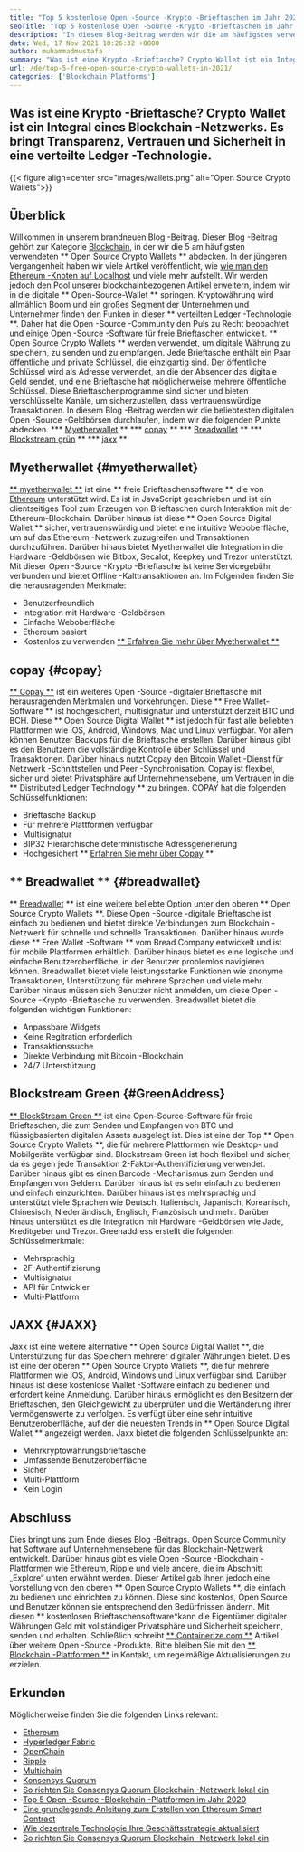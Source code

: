 ```yaml
---
title: "Top 5 kostenlose Open -Source -Krypto -Brieftaschen im Jahr 2021" 
seoTitle: "Top 5 kostenlose Open -Source -Krypto -Brieftaschen im Jahr 2021" 
description: "In diesem Blog-Beitrag werden wir die am häufigsten verwendeten Open-Source-Krypto-Geldbörsen wie Breadwallet, Copay, Jaxx, Greenaddress und Myetherwallet entdecken." 
date: Wed, 17 Nov 2021 10:26:32 +0000
author: muhammadmustafa
summary: "Was ist eine Krypto -Brieftasche? Crypto Wallet ist ein Integral eines Blockchain -Netzwerks. Es bringt Transparenz, Vertrauen und Sicherheit in eine verteilte Ledger -Technologie." 
url: /de/top-5-free-open-source-crypto-wallets-in-2021/
categories: ['Blockchain Platforms']
---
```


## Was ist eine Krypto -Brieftasche? Crypto Wallet ist ein Integral eines Blockchain -Netzwerks. Es bringt Transparenz, Vertrauen und Sicherheit in eine verteilte Ledger -Technologie.

{{< figure align=center src="images/wallets.png" alt="Open Source Crypto Wallets">}}


## Überblick
Willkommen in unserem brandneuen Blog -Beitrag. Dieser Blog -Beitrag gehört zur Kategorie [Blockchain][1], in der wir die 5 am häufigsten verwendeten ** Open Source Crypto Wallets ** abdecken. In der jüngeren Vergangenheit haben wir viele Artikel veröffentlicht, wie [wie man den Ethereum -Knoten auf Localhost][2] und viele mehr aufstellt. Wir werden jedoch den Pool unserer blockchainbezogenen Artikel erweitern, indem wir in die digitale ** Open-Source-Wallet ** springen. Kryptowährung wird allmählich Boom und ein großes Segment der Unternehmen und Unternehmer finden den Funken in dieser ** verteilten Ledger -Technologie **. Daher hat die Open -Source -Community den Puls zu Recht beobachtet und einige Open -Source -Software für freie Brieftaschen entwickelt.
** Open Source Crypto Wallets ** werden verwendet, um digitale Währung zu speichern, zu senden und zu empfangen. Jede Brieftasche enthält ein Paar öffentliche und private Schlüssel, die einzigartig sind. Der öffentliche Schlüssel wird als Adresse verwendet, an die der Absender das digitale Geld sendet, und eine Brieftasche hat möglicherweise mehrere öffentliche Schlüssel. Diese Brieftaschenprogramme sind sicher und bieten verschlüsselte Kanäle, um sicherzustellen, dass vertrauenswürdige Transaktionen. In diesem Blog -Beitrag werden wir die beliebtesten digitalen Open -Source -Geldbörsen durchlaufen, indem wir die folgenden Punkte abdecken.
  *** [Myetherwallet][3] **
  *** [copay][4] **
  *** [Breadwallet][5] **
  *** [Blockstream grün][6] **
  *** [jaxx][7] **

## Myetherwallet {#myetherwallet}
[** myetherwallet **][8] ist eine ** freie Brieftaschensoftware **, die von [Ethereum][9] unterstützt wird. Es ist in JavaScript geschrieben und ist ein clientseitiges Tool zum Erzeugen von Brieftaschen durch Interaktion mit der Ethereum-Blockchain. Darüber hinaus ist diese ** Open Source Digital Wallet ** sicher, vertrauenswürdig und bietet eine intuitive Weboberfläche, um auf das Ethereum -Netzwerk zuzugreifen und Transaktionen durchzuführen. Darüber hinaus bietet Myetherwallet die Integration in die Hardware -Geldbörsen wie Bitbox, Secalot, Keepkey und Trezor unterstützt. Mit dieser Open -Source -Krypto -Brieftasche ist keine Servicegebühr verbunden und bietet Offline -Kalttransaktionen an.
Im Folgenden finden Sie die herausragenden Merkmale:
  * Benutzerfreundlich
  * Integration mit Hardware -Geldbörsen
  * Einfache Weboberfläche
  * Ethereum basiert
  * Kostenlos zu verwenden
[** Erfahren Sie mehr über Myetherwallet **][8]

## copay {#copay}
[** Copay **][10] ist ein weiteres Open -Source -digitaler Brieftasche mit herausragenden Merkmalen und Vorkehrungen. Diese ** Free Wallet-Software ** ist hochgesichert, multisignatur und unterstützt derzeit BTC und BCH. Diese ** Open Source Digital Wallet ** ist jedoch für fast alle beliebten Plattformen wie iOS, Android, Windows, Mac und Linux verfügbar. Vor allem können Benutzer Backups für die Brieftasche erstellen. Darüber hinaus gibt es den Benutzern die vollständige Kontrolle über Schlüssel und Transaktionen. Darüber hinaus nutzt Copay den Bitcoin Wallet -Dienst für Netzwerk -Schnittstellen und Peer -Synchronisation. Copay ist flexibel, sicher und bietet Privatsphäre auf Unternehmensebene, um Vertrauen in die ** Distributed Ledger Technology ** zu bringen.
COPAY hat die folgenden Schlüsselfunktionen:
  * Brieftasche Backup
  * Für mehrere Plattformen verfügbar
  * Multisignatur
  * BIP32 Hierarchische deterministische Adressgenerierung
  * Hochgesichert
** [Erfahren Sie mehr über Copay][11] **

## ** Breadwallet ** {#breadwallet}
** [Breadwallet][12] ** ist eine weitere beliebte Option unter den oberen ** Open Source Crypto Wallets **. Diese Open -Source -digitale Brieftasche ist einfach zu bedienen und bietet direkte Verbindungen zum Blockchain -Netzwerk für schnelle und schnelle Transaktionen. Darüber hinaus wurde diese ** Free Wallet -Software ** vom Bread Company entwickelt und ist für mobile Plattformen erhältlich. Darüber hinaus bietet es eine logische und einfache Benutzeroberfläche, in der Benutzer problemlos navigieren können. Breadwallet bietet viele leistungsstarke Funktionen wie anonyme Transaktionen, Unterstützung für mehrere Sprachen und viele mehr. Darüber hinaus müssen sich Benutzer nicht anmelden, um diese Open -Source -Krypto -Brieftasche zu verwenden.
Breadwallet bietet die folgenden wichtigen Funktionen:
  * Anpassbare Widgets
  * Keine Regitration erforderlich
  * Transaktionssuche
  * Direkte Verbindung mit Bitcoin -Blockchain
  * 24/7 Unterstützung

## Blockstream Green {#GreenAddress}
[** BlockStream Green **][13] ist eine Open-Source-Software für freie Brieftaschen, die zum Senden und Empfangen von BTC und flüssigbasierten digitalen Assets ausgelegt ist. Dies ist eine der Top ** Open Source Crypto Wallets **, die für mehrere Plattformen wie Desktop- und Mobilgeräte verfügbar sind. Blockstream Green ist hoch flexibel und sicher, da es gegen jede Transaktion 2-Faktor-Authentifizierung verwendet. Darüber hinaus gibt es einen Barcode -Mechanismus zum Senden und Empfangen von Geldern. Darüber hinaus ist es sehr einfach zu bedienen und einfach einzurichten. Darüber hinaus ist es mehrsprachig und unterstützt viele Sprachen wie Deutsch, Italienisch, Japanisch, Koreanisch, Chinesisch, Niederländisch, Englisch, Französisch und mehr. Darüber hinaus unterstützt es die Integration mit Hardware -Geldbörsen wie Jade, Kreditgeber und Trezor.
Greenaddress erstellt die folgenden Schlüsselmerkmale:
  * Mehrsprachig
  * 2F-Authentifizierung
  * Multisignatur
  * API für Entwickler
  * Multi-Plattform

## JAXX {#JAXX}
Jaxx ist eine weitere alternative ** Open Source Digital Wallet **, die Unterstützung für das Speichern mehrerer digitaler Währungen bietet. Dies ist eine der oberen ** Open Source Crypto Wallets **, die für mehrere Plattformen wie iOS, Android, Windows und Linux verfügbar sind. Darüber hinaus ist diese kostenlose Wallet -Software einfach zu bedienen und erfordert keine Anmeldung. Darüber hinaus ermöglicht es den Besitzern der Brieftaschen, den Gleichgewicht zu überprüfen und die Wertänderung ihrer Vermögenswerte zu verfolgen. Es verfügt über eine sehr intuitive Benutzeroberfläche, auf der die neuesten Trends in ** Open Source Digital Wallet ** angezeigt werden.
Jaxx bietet die folgenden Schlüsselpunkte an:
  * Mehrkryptowährungsbrieftasche
  * Umfassende Benutzeroberfläche
  * Sicher
  * Multi-Plattform
  * Kein Login

## Abschluss
Dies bringt uns zum Ende dieses Blog -Beitrags. Open Source Community hat Software auf Unternehmensebene für das Blockchain-Netzwerk entwickelt. Darüber hinaus gibt es viele Open -Source -Blockchain -Plattformen wie Ethereum, Ripple und viele andere, die im Abschnitt „Explore“ unten erwähnt werden. Dieser Artikel gab Ihnen jedoch eine Vorstellung von den oberen ** Open Source Crypto Wallets **, die einfach zu bedienen und einrichten zu können. Diese sind kostenlos, Open Source und Benutzer können sie entsprechend den Bedürfnissen ändern. Mit diesen ** kostenlosen Brieftaschensoftware*kann die Eigentümer digitaler Währungen Geld mit vollständiger Privatsphäre und Sicherheit speichern, senden und erhalten.
Schließlich schreibt [** Containerize.com **][14] Artikel über weitere Open -Source -Produkte. Bitte bleiben Sie mit den [** Blockchain -Plattformen **][1] in Kontakt, um regelmäßige Aktualisierungen zu erzielen.

## Erkunden
Möglicherweise finden Sie die folgenden Links relevant:
  * [Ethereum][9]
  * [Hyperledger Fabric][15]
  * [OpenChain][16]
  * [Ripple][17]
  * [Multichain][18]
  * [Konsensys Quorum][19]
  * [So richten Sie Consensys Quorum Blockchain -Netzwerk lokal ein][20]
  * [Top 5 Open -Source -Blockchain -Plattformen im Jahr 2020][21]
  * [Eine grundlegende Anleitung zum Erstellen von Ethereum Smart Contract][22]
  * [Wie dezentrale Technologie Ihre Geschäftsstrategie aktualisiert][23]
  * [So richten Sie Consensys Quorum Blockchain -Netzwerk lokal ein][20]

  
[1]: https://products.containerize.com/blockchain-platforms/
[2]: https://blog.containerize.com/blockchain-platforms/what-is-testnet-how-to-deploy-it-ethereum-testnet/
[3]: #MyEtherWallet
[4]: #Copay
[5]: #Breadwallet
[6]: #GreenAddress
[7]: #Jaxx
[8]: https://www.myetherwallet.com/
[9]: https://products.containerize.com/blockchain-platforms/ethereum
[10]: https://github.com/bitpay/copay
[11]: //github.com/bitpay/copay
[12]: https://brd.com/
[13]: https://blockstream.com/green/
[14]: https://www.containerize.com/
[15]: https://products.containerize.com/blockchain-platforms/hyperledger-fabric
[16]: https://products.containerize.com/blockchain-platforms/openchain
[17]: https://products.containerize.com/blockchain-platforms/ripple
[18]: https://products.containerize.com/blockchain-platforms/multichain
[19]: https://products.containerize.com/blockchain-platforms/consensys-quorum
[20]: https://blog.containerize.com/blockchain-platforms/how-to-setup-consensys-quorum-blockchain-network-locally/
[21]: https://blog.containerize.com/blockchain-platforms/top-5-open-source-blockchain-platforms-in-2020/
[22]: https://blog.containerize.com/
[23]: https://blog.containerize.com/2020/11/27/how-decentralized-technology-upgrades-your-business-strategy/
